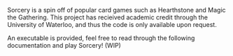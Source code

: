 Sorcery is a spin off of popular card games such as Hearthstone and Magic the Gathering. This project has recieived academic credit through the University of Waterloo, and thus the code is only available upon request.

An executable is provided, feel free to read through the following documentation and play Sorcery! (WIP)
